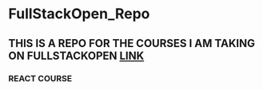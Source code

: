 # FullStackOpen_Repo

## THIS IS A REPO FOR THE COURSES I AM TAKING ON FULLSTACKOPEN [LINK](https://fullstackopen.com/en/)

### REACT COURSE
